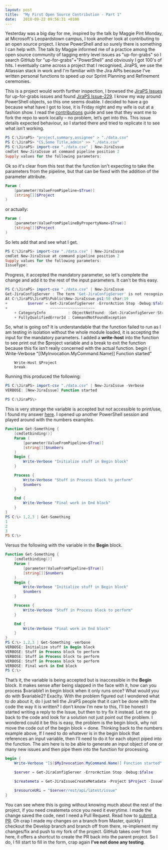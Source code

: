 ```yaml
---
layout: post
title:  "My First Open Source Contribution - Part 1"
date:   2018-09-22 09:56:31 +0100
---
```


Yesterday was a big day for me, inspired by the talk by Maggie Pint Monday, at Microsoft's Leopardstown campus, I took another look at contributing to an open source project. I know PowerShell and so surely there is something I can help with. The talk by Maggie informed me of a practice among the open source community of tagging entry level issues as "up-for-grabs" so I search GitHub for "up-for-grabs"+"PowerShell" and obviously I got 100's of hits. I eventually came across a project that I recognised, JiraPS, we use the Atlassian stack in work and I'm familiar with the Jira APIs because I've written personal functions to speed up our Sprint Planning and Refinement ceremonies.

This is a project would worth further inspection, I browsed the [JiraPS Issues](https://github.com/AtlassianPS/JiraPS/issues/) for up-for-grabs issues and found [JiraPS Issue-229](https://github.com/AtlassianPS/JiraPS/issues/229). I know my way around PowerShell objects, so this one seems doable. I decided to have a go because what have I got to lose, it is Friday night and my wife is out at a fashion show. I read the [contributions](https://atlassianps.org/docs/Contributing/) guide and see that they want me to fork the repo to work locally – no problem, let’s get into this.
This issue details expected behaviour, so I started there and tried to replicate it to see what isn’t working.

```powershell
PS C:\JiraPS> "project,summary,assignee" > "./data.csv"
PS C:\JiraPS> "CS,Some Title,admin" >> "./data.csv"
PS C:\JiraPS> import-csv "./data.csv" | New-JiraIssue
cmdlet New-JiraIssue at command pipeline position 2
Supply values for the following parameters:
```

Ok so it's clear from this test that the function isn't expecting to take the parameters from the pipeline, but that can be fixed with the addition of the parameter attribute.

```powershell
Param (
    [parameter(ValueFromPipeline=$True)]
    [string[]]$Project
)
```

or actually: 

```powershell
Param (
    [parameter(ValueFromPipelineByPropertyName=$True)]
    [string[]]$Project
)
```

So lets add that and see what I get.

```powershell
PS C:\JiraPS> import-csv "./data.csv" | New-JiraIssue
cmdlet New-JiraIssue at command pipeline position 2
Supply values for the following parameters:
IssueType:
```

Progress, it accepted the mandatory parameter, so let's complete the change and add it to the rest of the input parameters. It can't be this easy.

```powershell
PS C:\JiraPS> import-csv "./data.csv" | New-JiraIssue
Get-JiraConfigServer : The term 'Get-JiraConfigServer' is not recognized as the name of a cmdlet, function, script file, or operable program. Check the spelling of the name, or if a path was included, verify that the path is correct and try again.
At C:\JiraPS\JiraPS\Public\New-JiraIssue.ps1:50 char:19
+         $server = Get-JiraConfigServer -ErrorAction Stop -Debug:$fals ...
+                   ~~~~~~~~~~~~~~~~~~~~
    + CategoryInfo          : ObjectNotFound: (Get-JiraConfigServer:String) [], CommandNotFoundException
    + FullyQualifiedErrorId : CommandNotFoundException
```

So, what is going on? It is understandable that the function failed to run as I am testing in isolation without the whole module loaded, it is accepting the input for the mandatory parameters.
I added a **write-host** into the function to see print out the $project variable and a break to exit the function because this fix isn’t really concerned with the actual function.
    begin {
        Write-Verbose "[$($MyInvocation.MyCommand.Name)] Function started"

        Write-Host $Project
        break

Running this produced the following:

```powershell
PS C:\JiraPS> import-csv "./data.csv" | New-JiraIssue -Verbose
VERBOSE: [New-JiraIssue] Function started

PS C:\JiraPS\>
```

This is very strange the variable is accepted but not accessible to print/use, I found my answer [here]( https://learn-powershell.net/2013/05/07/tips-on-implementing-pipeline-support/). I opened up another PowerShell session and played around with the numbers examples. 

```powershell
Function Get-Something {
    [cmdletbinding()]
    Param (
        [parameter(ValueFromPipeline=$True)]
        [string[]]$numbers
    )
    Begin {
        Write-Verbose "Initialize stuff in Begin block"
    }

    Process {
        Write-Verbose "Stuff in Process block to perform"
        $numbers
    }

    End {
        Write-Verbose "Final work in End block"
    }
}
PS C:\> 1,2,3 | Get-Something
1
2
3
PS C:\>
```

Versus the following with the variable in the **Begin** block.

```powershell
Function Get-Something {
    [cmdletbinding()]
    Param (
        [parameter(ValueFromPipeline=$True)]
        [string[]]$numbers
    )
    Begin {
        Write-Verbose "Initialize stuff in Begin block"
        $numbers
    }

    Process {
        Write-Verbose "Stuff in Process block to perform"
    }

    End {
        Write-Verbose "Final work in End block"
    }
}
PS C:\> 1,2,3 | Get-Something -verbose
VERBOSE: Initialize stuff in Begin block
VERBOSE: Stuff in Process block to perform
VERBOSE: Stuff in Process block to perform
VERBOSE: Stuff in Process block to perform
VERBOSE: Final work in End block
PS C:\>
```

That’s it, the variable is being accepted but is inaccessible in the **Begin** block. It makes sense after being slapped in the face with it, how can you process $variable1 in begin block when it only runs once? What would you do with $variable2? Exaclty.
With the problem figured out I wondered what to do about it, do I just tell the JiraPS people that it can’t be done with the code the way it is written? I don’t know I’m new to this, I’ll be honest I started writing a reply to the Issue, but then to try fix it instead. Let me go back to the code and look for a solution not just point out the problem.
I wondered could it be this is easy, the problem is the begin block, why not move the code out of the begin block = done. Thinking back to the numbers example above, If I need to do whatever is in the begin block that references an input variable, then I’ll need to do it for each object piped into the function. The aim here is to be able to generate an input object of one or many new issues and then pipe them into the function for processing.

```powershell
begin {
    Write-Verbose "[$($MyInvocation.MyCommand.Name)] Function started"

    $server = Get-JiraConfigServer -ErrorAction Stop -Debug:$false

    $createmeta = Get-JiraIssueCreateMetadata -Project $Project -IssueType $IssueType -Credential $Credential -ErrorAction Stop -Debug:$false

    $resourceURi = "$server/rest/api/latest/issue"
}
```

You can see where this is going without knowing much about the rest of the project, if you need createmeta once you need it everytime. I made the change saved the code, next I need a Pull Request. Read how to [submit a PR](https://atlassianps.org/docs/Contributing/submitting-a-pr.html).
Oh crap I made my changes on a branch from Master, quickly I checkout the Develop branch and branch off from there, re-implement my changes/fix and push to my fork of the project.
GitHub takes over from here, it offers a shortcut to create the PR back into the parent project. So I do, I fill start to fill in the form, crap again **I’ve not done any testing**.

